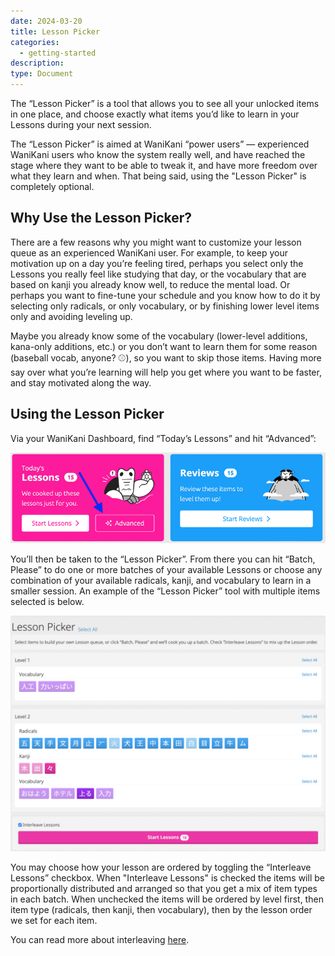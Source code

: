 ```yaml
---
date: 2024-03-20
title: Lesson Picker
categories:
  - getting-started
description:
type: Document
---
```


The “Lesson Picker” is a tool that allows you to see all your unlocked items in one place, and choose exactly what items you’d like to learn in your Lessons during your next session.

The “Lesson Picker” is aimed at WaniKani “power users” — experienced WaniKani users who know the system really well, and have reached the stage where they want to be able to tweak it, and have more freedom over what they learn and when. That being said, using the "Lesson Picker" is completely optional.

## Why Use the Lesson Picker?

There are a few reasons why you might want to customize your lesson queue as an experienced WaniKani user. For example, to keep your motivation up on a day you’re feeling tired, perhaps you select only the Lessons you really feel like studying that day, or the vocabulary that are based on kanji you already know well, to reduce the mental load. Or perhaps you want to fine-tune your schedule and you know how to do it by selecting only radicals, or only vocabulary, or by finishing lower level items only and avoiding leveling up.

Maybe you already know some of the vocabulary (lower-level additions, kana-only additions, etc.) or you don’t want to learn them for some reason (baseball vocab, anyone? ⚾️), so you want to skip those items. Having more say over what you’re learning will help you get where you want to be faster, and stay motivated along the way.

## Using the Lesson Picker

Via your WaniKani Dashboard, find “Today’s Lessons” and hit “Advanced”:

![Today's Lessons Advanced](/images/today's-lessons-advanced.png)

You’ll then be taken to the “Lesson Picker”. From there you can hit “Batch, Please” to do one or more batches of your available Lessons or choose any combination of your available radicals, kanji, and vocabulary to learn in a smaller session. An example of the “Lesson Picker” tool with multiple items selected is below.

![Lesson Picker Items Selected](/images/lesson-picker-webpage.png)

You may choose how your lesson are ordered by toggling the “Interleave Lessons” checkbox.  When "Interleave Lessons" is checked the items will be proportionally distributed and arranged so that you get a mix of item types in each batch. When unchecked the items will be ordered by level first, then item type (radicals, then kanji, then vocabulary), then by the lesson order we set for each item.

You can read more about interleaving [here](https://www.tofugu.com/japanese/interleaving-japanese/).
